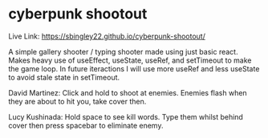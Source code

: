 # cyberpunk shootout

Live Link:
https://sbingley22.github.io/cyberpunk-shootout/

A simple gallery shooter / typing shooter made using just basic react. Makes heavy use of useEffect, useState, useRef, and setTimeout to make the game loop. In future iteractions I will use more useRef and less useState to avoid stale state in setTimeout.

David Martinez:
Click and hold to shoot at enemies. Enemies flash when they are about to hit you, take cover then.

Lucy Kushinada:
Hold space to see kill words. Type them whilst behind cover then press spacebar to eliminate enemy.